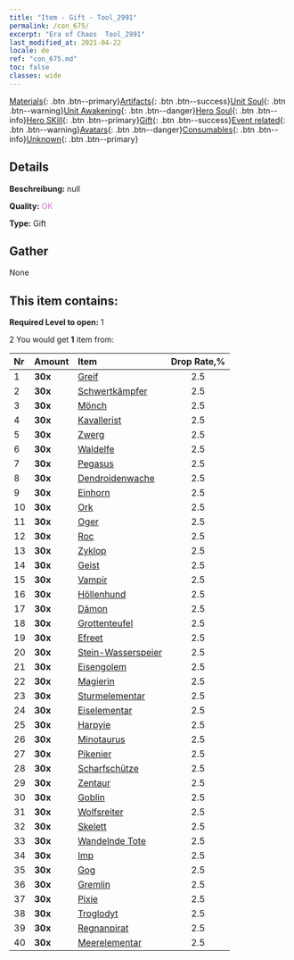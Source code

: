 ```yaml
---
title: "Item - Gift - Tool_2991"
permalink: /con_675/
excerpt: "Era of Chaos  Tool_2991"
last_modified_at: 2021-04-22
locale: de
ref: "con_675.md"
toc: false
classes: wide
---
```

 [Materials](/ItemsDE/){: .btn .btn--primary}[Artifacts](/ItemsDE/Artifacts/){: .btn .btn--success}[Unit Soul](/ItemsDE/UnitSoul/){: .btn .btn--warning}[Unit Awakening](/ItemsDE/UnitAwakening/){: .btn .btn--danger}[Hero Soul](/ItemsDE/HeroSoul/){: .btn .btn--info}[Hero SKill](/ItemsDE/HeroSkill/){: .btn .btn--primary}[Gift](/ItemsDE/Gift/){: .btn .btn--success}[Event related](/ItemsDE/Events/){: .btn .btn--warning}[Avatars](/ItemsDE/Avatars/){: .btn .btn--danger}[Consumables](/ItemsDE/Consumables/){: .btn .btn--info}[Unknown](/ItemsDE/Unknown/){: .btn .btn--primary}

## Details
 **Beschreibung:** null

 **Quality:** <span style="color: #DA70D6">OK</span>

 **Type:** Gift

## Gather

  None

## This item contains:

 **Required Level to open:** 1

 2 You would get **1** item  from:

  | Nr | Amount |     Item    | Drop Rate,% |
  |:---|:-------|:------------|:---------:|
  | 1 |  **30x** | [Greif](/de/Items/unt_192/) | 2.5 | 
  | 2 |  **30x** | [Schwertkämpfer](/de/Items/unt_193/) | 2.5 | 
  | 3 |  **30x** | [Mönch](/de/Items/unt_194/) | 2.5 | 
  | 4 |  **30x** | [Kavallerist](/de/Items/unt_195/) | 2.5 | 
  | 5 |  **30x** | [Zwerg](/de/Items/unt_200/) | 2.5 | 
  | 6 |  **30x** | [Waldelfe](/de/Items/unt_201/) | 2.5 | 
  | 7 |  **30x** | [Pegasus](/de/Items/unt_202/) | 2.5 | 
  | 8 |  **30x** | [Dendroidenwache](/de/Items/unt_203/) | 2.5 | 
  | 9 |  **30x** | [Einhorn](/de/Items/unt_204/) | 2.5 | 
  | 10 |  **30x** | [Ork](/de/Items/unt_219/) | 2.5 | 
  | 11 |  **30x** | [Oger](/de/Items/unt_220/) | 2.5 | 
  | 12 |  **30x** | [Roc](/de/Items/unt_221/) | 2.5 | 
  | 13 |  **30x** | [Zyklop](/de/Items/unt_222/) | 2.5 | 
  | 14 |  **30x** | [Geist](/de/Items/unt_210/) | 2.5 | 
  | 15 |  **30x** | [Vampir](/de/Items/unt_211/) | 2.5 | 
  | 16 |  **30x** | [Höllenhund](/de/Items/unt_228/) | 2.5 | 
  | 17 |  **30x** | [Dämon](/de/Items/unt_229/) | 2.5 | 
  | 18 |  **30x** | [Grottenteufel](/de/Items/unt_230/) | 2.5 | 
  | 19 |  **30x** | [Efreet](/de/Items/unt_231/) | 2.5 | 
  | 20 |  **30x** | [Stein-Wasserspeier](/de/Items/unt_236/) | 2.5 | 
  | 21 |  **30x** | [Eisengolem](/de/Items/unt_237/) | 2.5 | 
  | 22 |  **30x** | [Magierin](/de/Items/unt_238/) | 2.5 | 
  | 23 |  **30x** | [Sturmelementar](/de/Items/unt_263/) | 2.5 | 
  | 24 |  **30x** | [Eiselementar](/de/Items/unt_264/) | 2.5 | 
  | 25 |  **30x** | [Harpyie](/de/Items/unt_245/) | 2.5 | 
  | 26 |  **30x** | [Minotaurus](/de/Items/unt_248/) | 2.5 | 
  | 27 |  **30x** | [Pikenier](/de/Items/unt_190/) | 2.5 | 
  | 28 |  **30x** | [Scharfschütze](/de/Items/unt_191/) | 2.5 | 
  | 29 |  **30x** | [Zentaur](/de/Items/unt_199/) | 2.5 | 
  | 30 |  **30x** | [Goblin](/de/Items/unt_217/) | 2.5 | 
  | 31 |  **30x** | [Wolfsreiter](/de/Items/unt_218/) | 2.5 | 
  | 32 |  **30x** | [Skelett](/de/Items/unt_208/) | 2.5 | 
  | 33 |  **30x** | [Wandelnde Tote](/de/Items/unt_209/) | 2.5 | 
  | 34 |  **30x** | [Imp](/de/Items/unt_226/) | 2.5 | 
  | 35 |  **30x** | [Gog](/de/Items/unt_227/) | 2.5 | 
  | 36 |  **30x** | [Gremlin](/de/Items/unt_235/) | 2.5 | 
  | 37 |  **30x** | [Pixie](/de/Items/unt_262/) | 2.5 | 
  | 38 |  **30x** | [Troglodyt](/de/Items/unt_244/) | 2.5 | 
  | 39 |  **30x** | [Regnanpirat](/de/Items/unt_273/) | 2.5 | 
  | 40 |  **30x** | [Meerelementar](/de/Items/unt_275/) | 2.5 | 
